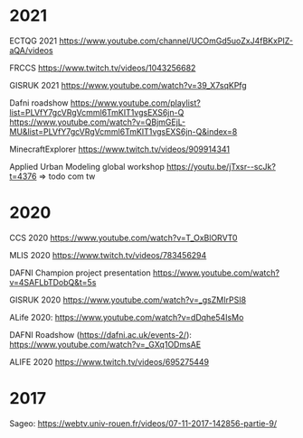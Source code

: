 

# 2021


ECTQG 2021 https://www.youtube.com/channel/UCOmGd5uoZxJ4fBKxPIZ-aQA/videos

FRCCS https://www.twitch.tv/videos/1043256682

GISRUK 2021 https://www.youtube.com/watch?v=39_X7sqKPfg

Dafni roadshow https://www.youtube.com/playlist?list=PLVfY7gcVRgVcmml6TmKIT1vgsEXS6jn-Q
https://www.youtube.com/watch?v=QBjmGEjL-MU&list=PLVfY7gcVRgVcmml6TmKIT1vgsEXS6jn-Q&index=8


MinecraftExplorer https://www.twitch.tv/videos/909914341

Applied Urban Modeling global workshop https://youtu.be/jTxsr--scJk?t=4376
=> todo com tw

# 2020

CCS 2020 https://www.youtube.com/watch?v=T_OxBlORVT0

MLIS 2020 https://www.twitch.tv/videos/783456294

DAFNI Champion project presentation https://www.youtube.com/watch?v=4SAFLbTDobQ&t=5s

GISRUK 2020 https://www.youtube.com/watch?v=_gsZMIrPSI8

ALife 2020: https://www.youtube.com/watch?v=dDqhe54IsMo

DAFNI Roadshow (https://dafni.ac.uk/events-2/): https://www.youtube.com/watch?v=_GXq1ODmsAE

ALIFE 2020 https://www.twitch.tv/videos/695275449

# 2017

Sageo: https://webtv.univ-rouen.fr/videos/07-11-2017-142856-partie-9/
